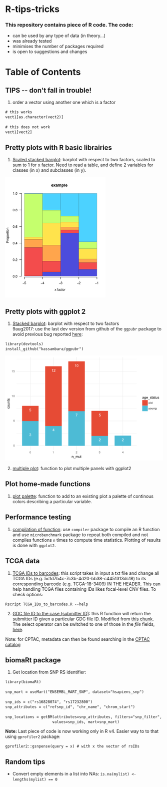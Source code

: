 # R-tips-tricks

### This repository contains piece of R code. The code:

  * can be used by any type of data (in theory...)
  * was already tested
  * minimises the number of packages required
  * is open to suggestions and changes  

  # Table of Contents
  
  ## TIPS -- don't fall in trouble!
  1. order a vector using another one which is a factor
  ```
  # this works
  vect1[as.character(vect2)]
  
  # this does not work
  vect1[vect2]

  ```

  ## Pretty plots with R basic librairies

  1. [Scaled stacked barplot](https://github.com/tdelhomme/R-tips-tricks/blob/master/Rcode/scaled_stacked_barplot_VCF.r): barplot with respect to two factors, scaled to sum to 1 for x factor. Need to read a table, and define 2 variables for classes (in x) and subclasses (in y).

![sclaled stacked_barplot](https://github.com/tdelhomme/R-tips-tricks/blob/master/examples/scaled_stacked_barplot.png)

  ## Pretty plots with ggplot 2

  1. [Stacked barplot](https://github.com/tdelhomme/R-tips-tricks/blob/master/Rcode/stacked_barplot.r): barplot with respect to two factors  
  9aug2017: use the last dev version from github of the `ggpubr` package to avoid previous bug reported [here](https://github.com/kassambara/ggpubr/issues/20):
  ```
  library(devtools)
  install_github("kassambara/ggpubr")
  ```

![stacked_barplot](https://github.com/tdelhomme/R-tips-tricks/blob/master/examples/stacked_barplot.png)

  2. [multiple plot](https://github.com/tdelhomme/R-tips-tricks/blob/master/Rcode/multiplot.r): function to plot multiple panels with ggplot2

  ## Plot home-made functions

  1. [plot palette]((https://github.com/tdelhomme/R-tips-tricks/blob/master/Rcode/plot_palette.r)): function to add to an existing plot a palette of continous colors describing a particular variable. 

  ## Performance testing

  1. [compilation of function](https://github.com/tdelhomme/R-tips-tricks/blob/master/Rcode/compare_compilation.r): use `compiler` package to compile an R function and use `microbenchmark` package to repeat both compiled and not compiles functions `n` times to compute time statistics. Plotting of results is done with `ggplot2`.
  
  ## TCGA data
  
  1. [TCGA IDs to barcodes](https://github.com/tdelhomme/R-tips-tricks/blob/master/Rcode/TCGA_IDs_to_barcodes.R): this script takes in input a txt file and change all TCGA IDs (e.g. 5c1d7b4c-7c3b-4d20-bb38-c4451313dc18) to its corresponding barcode (e.g. TCGA-18-3409) IN THE HEADER. This can help handling TCGA files containing IDs likes focal-level CNV files. To check options: 
  ```
  Rscript TCGA_IDs_to_barcodes.R --help
  ```
  2. [GDC file ID to the case (submitter ID)](https://github.com/tdelhomme/R-tips-tricks/blob/master/Rcode/GDCfileID_to_case.R): this R function will return the submitter ID given a particular GDC file ID. Modified from [this chunk](https://seandavi.github.io/post/2017-12-29-genomicdatacommons-id-mapping/). The select operator can be switched to one of those in the _file_ fields, [here](https://docs.gdc.cancer.gov/API/Users_Guide/Appendix_A_Available_Fields/#file-fields). 
  
  Note: for CPTAC, metadata can then be found searching in the [CPTAC catalog](https://github.com/ding-lab/CPTAC3.catalog/blob/master/CPTAC3.Catalog.dat)
 
  

## biomaRt package 
 1. Get location from SNP RS identifier:
 ```
 library(biomaRt)

snp_mart = useMart("ENSEMBL_MART_SNP", dataset="hsapiens_snp")

snp_ids = c("rs16828074", "rs17232800")
snp_attributes = c("refsnp_id", "chr_name", "chrom_start")

snp_locations = getBM(attributes=snp_attributes, filters="snp_filter", 
                      values=snp_ids, mart=snp_mart)

 ```

**Note:** Last piece of code is now working only in R v4. Easier way to to that using `gprofiler2` package: 
```
gprofiler2::gsnpense(query = x) # with x the vector of rsIDs
```

## Random tips

* Convert empty elements in a list into NAs: `is.na(mylist) <- lengths(mylist) == 0`
